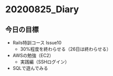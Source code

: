 # 20200825_Diary

## 今日の目標

- Rails特訓コース Issue10
  - 30%程度を終わらせる（26日は終わらせる）
- AWSの勉強（EC2）
  - 実践編（SSHログイン）
- SQLで遊んでみる
